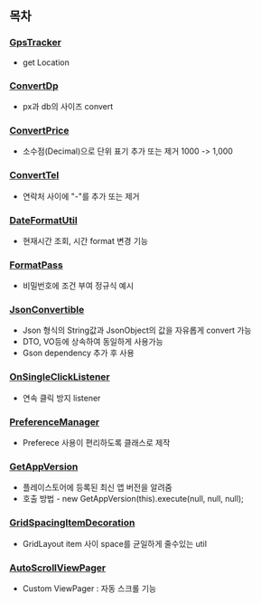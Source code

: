 ## 목차
### [GpsTracker](https://github.com/jeonmingyun/Utils/blob/main/app/src/main/java/com/min/utils/GpsTracker.java)
- get Location
### [ConvertDp](https://github.com/jeonmingyun/Utils/blob/main/app/src/main/java/com/min/utils/ConvertDp.java)
- px과 db의 사이즈 convert
### [ConvertPrice](https://github.com/jeonmingyun/Utils/blob/main/app/src/main/java/com/min/utils/ConvertPrice.java)
- 소수점(Decimal)으로 단위 표기 추가 또는 제거 1000 -> 1,000
### [ConvertTel](https://github.com/jeonmingyun/Utils/blob/main/app/src/main/java/com/min/utils/ConvertTel.java)
- 연락처 사이에 "-"를 추가 또는 제거
### [DateFormatUtil](https://github.com/jeonmingyun/Utils/blob/main/app/src/main/java/com/min/utils/DateFormatUtil.java)
- 현재시간 조회, 시간 format 변경 기능
### [FormatPass](https://github.com/jeonmingyun/Utils/blob/main/app/src/main/java/com/min/utils/FormatPass.java)
- 비밀번호에 조건 부여 정규식 예시
### [JsonConvertible](https://github.com/jeonmingyun/Utils/blob/main/app/src/main/java/com/min/utils/JsonConvertible.java)
- Json 형식의 String값과 JsonObject의 값을 자유롭게 convert 가능
- DTO, VO등에 상속하여 동일하게 사용가능
- Gson dependency 추가 후 사용
### [OnSingleClickListener](https://github.com/jeonmingyun/Utils/blob/main/app/src/main/java/com/min/utils/OnSingleClickListener.java)
- 연속 클릭 방지 listener
### [PreferenceManager](https://github.com/jeonmingyun/Utils/blob/main/app/src/main/java/com/min/utils/PreferenceManager.java)
- Preferece 사용이 편리하도록 클래스로 제작
### [GetAppVersion](https://github.com/jeonmingyun/Utils/blob/main/app/src/main/java/com/min/utils/GetAppVersion.java)
- 플레이스토어에 등록된 최신 앱 버전을 알려줌
- 호출 방법 - new GetAppVersion(this).execute(null, null, null);
### [GridSpacingItemDecoration](https://github.com/jeonmingyun/Utils/blob/main/app/src/main/java/com/min/utils/GridSpacingItemDecoration.java)
- GridLayout item 사이 space를 균일하게 줄수있는 util
### [AutoScrollViewPager](https://github.com/jeonmingyun/Utils/blob/main/app/src/main/java/com/min/utils/autoScrollViewPager)
- Custom ViewPager : 자동 스크롤 기능
